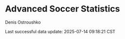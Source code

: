 # Advanced Soccer Statistics
Denis Ostroushko

<!-- gfm -->

Last successful data update: 2025-07-14 09:18:21 CST
